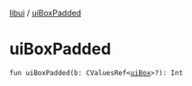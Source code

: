 [libui](index.md) / [uiBoxPadded](./ui-box-padded.md)

# uiBoxPadded

`fun uiBoxPadded(b: CValuesRef<`[`uiBox`](ui-box.md)`>?): Int`